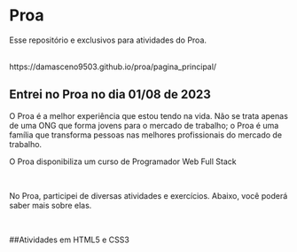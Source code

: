 # Proa
<p>Esse repositório e exclusivos para atividades do Proa.</p><br>
https://damasceno9503.github.io/proa/pagina_principal/
<br>

## Entrei no Proa no dia 01/08 de 2023 <br>
<p>O Proa é a melhor experiência que estou tendo na vida. Não se trata apenas de uma ONG que forma jovens para o mercado de trabalho; o Proa é uma família que transforma pessoas nas melhores profissionais do mercado de trabalho.</p>
<p>O Proa disponibiliza um curso de Programador Web Full Stack</p><br>
<p>No Proa, participei de diversas atividades e exercícios. Abaixo, você poderá saber mais sobre elas.</p> <br>

##Atividades em HTML5 e CSS3 <br>
